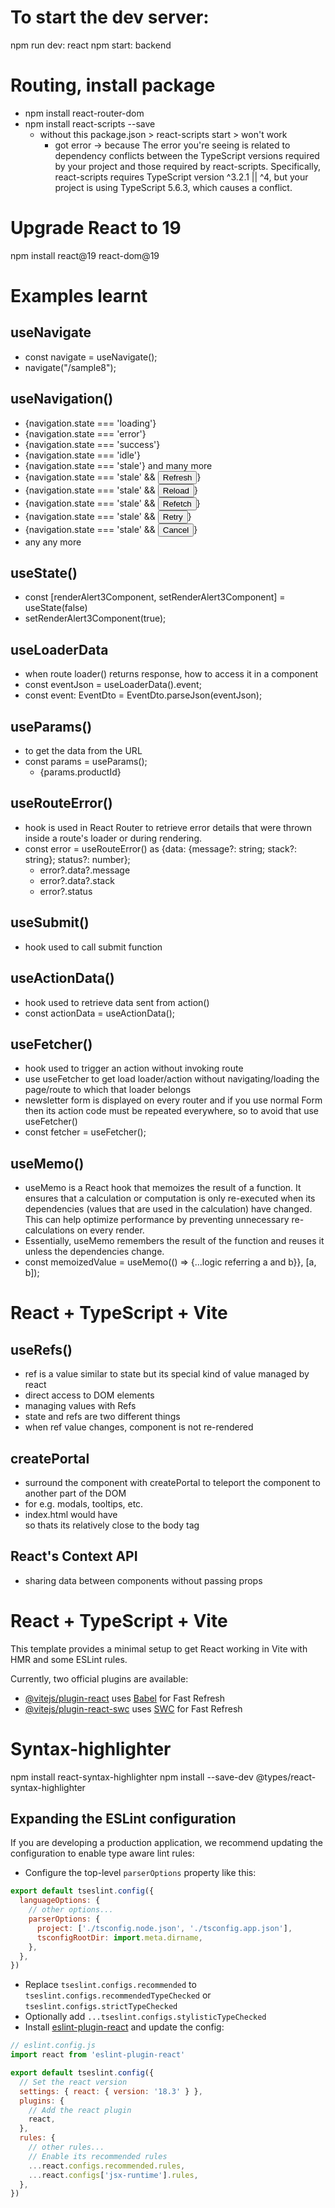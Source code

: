 # To start the dev server:
npm run dev: react
npm start: backend

# Routing, install package
- npm install react-router-dom
- npm install react-scripts --save 
  - without this package.json > react-scripts start > won't work
    - got error -> because The error you're seeing is related to dependency conflicts between the TypeScript versions required by your project and those required by react-scripts. Specifically, react-scripts requires TypeScript version ^3.2.1 || ^4, but your project is using TypeScript 5.6.3, which causes a conflict.

# Upgrade React to 19
npm install react@19 react-dom@19

# Examples learnt
## useNavigate
- const navigate = useNavigate();
- navigate("/sample8");

## useNavigation()
- {navigation.state === 'loading'}
- {navigation.state === 'error'}
- {navigation.state === 'success'}
- {navigation.state === 'idle'}
- {navigation.state === 'stale'} and many more
- {navigation.state === 'stale' && <button onClick={navigation.refresh}>Refresh</button>}
- {navigation.state === 'stale' && <button onClick={navigation.reload}>Reload</button>}
- {navigation.state === 'stale' && <button onClick={navigation.refetch}>Refetch</button>}
- {navigation.state === 'stale' && <button onClick={navigation.retry}>Retry</button>}
- {navigation.state === 'stale' && <button onClick={navigation.cancel}>Cancel</button>}
- any any more

## useState()
- const [renderAlert3Component, setRenderAlert3Component] = useState(false)
- setRenderAlert3Component(true);

## useLoaderData
- when route loader() returns response, how to access it in a component
-  const eventJson = useLoaderData().event;
-  const event: EventDto = EventDto.parseJson(eventJson);

## useParams()
- to get the data from the URL
- const params = useParams();
    - {params.productId}

## useRouteError()
- hook is used in React Router to retrieve error details that were thrown inside a route's loader or during rendering.
- const error = useRouteError() as {data: {message?: string; stack?: string}; status?: number};
  - error?.data?.message
  - error?.data?.stack
  - error?.status

## useSubmit()
- hook used to call submit function

## useActionData()
- hook used to retrieve data sent from action()
- const actionData = useActionData();

## useFetcher()
- hook used to trigger an action without invoking route
- use useFetcher to get load loader/action without navigating/loading the page/route to which that loader belongs
- newsletter form is displayed on every router and if you use normal Form then its action code must be repeated everywhere, so to avoid that use useFetcher()
- const fetcher = useFetcher();

## useMemo()
- useMemo is a React hook that memoizes the result of a function. It ensures that a calculation or computation is only re-executed when its dependencies (values that are used in the calculation) have changed. This can help optimize performance by preventing unnecessary re-calculations on every render.
- Essentially, useMemo remembers the result of the function and reuses it unless the dependencies change.
- const memoizedValue = useMemo(() => {...logic referring a and b}}, [a, b]);
# React + TypeScript + Vite

## useRefs()
- ref is a value similar to state but its special kind of value managed by react
- direct access to DOM elements
- managing values with Refs
- state and refs are two different things
- when ref value changes, component is not re-rendered 

## createPortal
- surround the component with createPortal to teleport the component to another part of the DOM
- for e.g. modals, tooltips, etc.
- index.html would have <div id="modal"></div> so thats its relatively close to the body tag

## React's Context API
- sharing data between components without passing props

# React + TypeScript + Vite
This template provides a minimal setup to get React working in Vite with HMR and some ESLint rules.

Currently, two official plugins are available:

- [@vitejs/plugin-react](https://github.com/vitejs/vite-plugin-react/blob/main/packages/plugin-react/README.md) uses [Babel](https://babeljs.io/) for Fast Refresh
- [@vitejs/plugin-react-swc](https://github.com/vitejs/vite-plugin-react-swc) uses [SWC](https://swc.rs/) for Fast Refresh

# Syntax-highlighter
npm install react-syntax-highlighter
npm install --save-dev @types/react-syntax-highlighter

## Expanding the ESLint configuration

If you are developing a production application, we recommend updating the configuration to enable type aware lint rules:

- Configure the top-level `parserOptions` property like this:

```js
export default tseslint.config({
  languageOptions: {
    // other options...
    parserOptions: {
      project: ['./tsconfig.node.json', './tsconfig.app.json'],
      tsconfigRootDir: import.meta.dirname,
    },
  },
})
```

- Replace `tseslint.configs.recommended` to `tseslint.configs.recommendedTypeChecked` or `tseslint.configs.strictTypeChecked`
- Optionally add `...tseslint.configs.stylisticTypeChecked`
- Install [eslint-plugin-react](https://github.com/jsx-eslint/eslint-plugin-react) and update the config:

```js
// eslint.config.js
import react from 'eslint-plugin-react'

export default tseslint.config({
  // Set the react version
  settings: { react: { version: '18.3' } },
  plugins: {
    // Add the react plugin
    react,
  },
  rules: {
    // other rules...
    // Enable its recommended rules
    ...react.configs.recommended.rules,
    ...react.configs['jsx-runtime'].rules,
  },
})
```